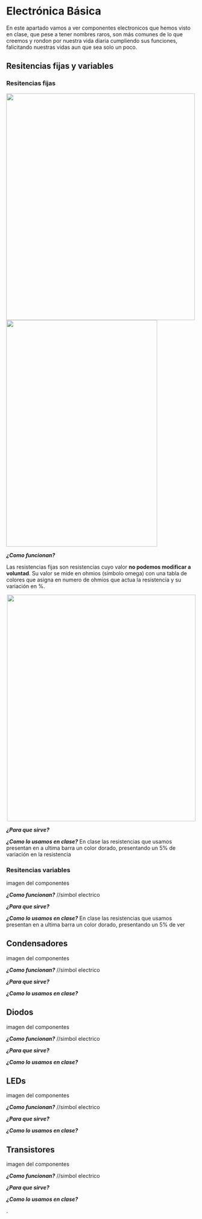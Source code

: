 # Electrónica Básica
En este apartado vamos a ver componentes electronicos que hemos visto en clase, que pese a tener nombres raros, son más comunes de lo que creemos y rondon por nuestra vida diaria cumpliendo sus funciones, falicitando nuestras vidas aun que sea solo un poco.

## Resitencias fijas y variables
### Resitencias fijas


 <img src="Resistencia.webp" width="500" height="600" /> <img src="Resistencia.webp" width="400" height="600" /> 


**_¿Como funcionan?_** 

Las resistencias fijas son resistencias cuyo valor **no podemos modificar a voluntad**. Su valor se mide en ohmios (simbolo omega) con una tabla de colores que asigna en numero de ohmios que actua la resistencia y su variación en %.

<p align="center"> 
  
<img src="Resistencia.webp" width="500" height="600" /> 

</p>

**_¿Para que sirve?_**

**_¿Como lo usamos en clase?_**
En clase las resistencias que usamos presentan en a ultima barra un color dorado, presentando un 5% de variación en la resistencia

### Resitencias variables

imagen del componentes

**_¿Como funcionan?_** //simbol electrico

**_¿Para que sirve?_**

**_¿Como lo usamos en clase?_**
En clase las resistencias que usamos presentan en a ultima barra un color dorado, presentando un 5% de ver

## Condensadores

imagen del componentes

**_¿Como funcionan?_** //simbol electrico

**_¿Para que sirve?_**

**_¿Como lo usamos en clase?_**


## Diodos

imagen del componentes

**_¿Como funcionan?_** //simbol electrico

**_¿Para que sirve?_**

**_¿Como lo usamos en clase?_**


## LEDs

imagen del componentes

**_¿Como funcionan?_** //simbol electrico

**_¿Para que sirve?_**

**_¿Como lo usamos en clase?_**


## Transistores

imagen del componentes

**_¿Como funcionan?_** //simbol electrico

**_¿Para que sirve?_**

**_¿Como lo usamos en clase?_**




.

